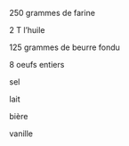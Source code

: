 250 grammes de farine

2 T l’huile

125 grammes de beurre fondu

8 oeufs entiers

sel

lait

bière

vanille 